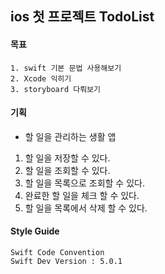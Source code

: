## ios 첫 프로젝트 TodoList

#### 목표
```
1. swift 기본 문법 사용해보기 
2. Xcode 익히기
3. storyboard 다뤄보기
```

#### 기획
 * 할 일을 관리하는 생활 앱
  1. 할 일을 저장할 수 있다.
  2. 할 일을 조회할 수 있다.
  3. 할 일을 목록으로 조회할 수 있다.
  4. 완료한 할 일을 체크 할 수 있다.
  5. 할 일을 목록에서 삭제 할 수 있다.

#### Style Guide
    Swift Code Convention
    Swift Dev Version : 5.0.1
